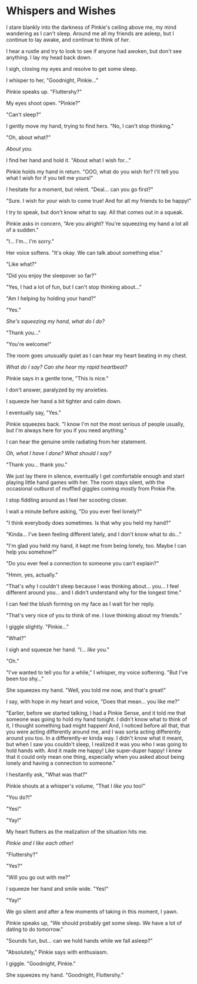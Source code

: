 # Whispers and Wishes

I stare blankly into the darkness of Pinkie's ceiling above me, my mind wandering as I can't sleep. Around me all my friends are asleep, but I continue to lay awake, and continue to think of *her*.

I hear a rustle and try to look to see if anyone had awoken, but don't see anything. I lay my head back down.

I sigh, closing my eyes and resolve to get some sleep.

I whisper to her, "Goodnight, Pinkie…"

Pinkie speaks up. "Fluttershy?"

My eyes shoot open. "Pinkie?"

"Can't sleep?"

I gently move my hand, trying to find hers. "No, I can't stop thinking."

"Oh, about what?"

*About you.*

I find her hand and hold it. "About what I wish for…"

Pinkie holds my hand in return. "OOO, what do you wish for? I'll tell you what I wish for if you tell me yours!"

I hesitate for a moment, but relent. "Deal… can you go first?"

"Sure. I wish for your wish to come true! And for all my friends to be happy!"

I try to speak, but don't know what to say. All that comes out in a squeak.

Pinkie asks in concern, "Are you alright? You're squeezing my hand a lot all of a sudden."

"I… I'm… I'm sorry."

Her voice softens. "It's okay. We can talk about something else."

"Like what?"

"Did you enjoy the sleepover so far?"

"Yes, I had a lot of fun, but I can't stop thinking about…"

"Am I helping by holding your hand?"

"Yes."

*She's squeezing my hand, what do I do?*

"Thank you…"

"You're welcome!"

The room goes unusually quiet as I can hear my heart beating in my chest.

*What do I say? Can she hear my rapid heartbeat?*

Pinkie says in a gentle tone, "This is nice."

I don't answer, paralyzed by my anxieties.

I squeeze her hand a bit tighter and calm down.

I eventually say, "Yes."

Pinkie squeezes back. "I know I'm not the most serious of people usually, but I'm always here for you if you need anything."

I can hear the genuine smile radiating from her statement.

*Oh, what I have I done? What should I say?*

"Thank you… thank you."

We just lay there in silence, eventually I get comfortable enough and start playing little hand games with her. The room stays silent, with the occasional outburst of muffled giggles coming mostly from Pinkie Pie.

I stop fiddling around as I feel her scooting closer.

I wait a minute before asking, "Do you ever feel lonely?"

"I think everybody does sometimes. Is that why you held my hand?"

"Kinda… I've been feeling different lately, and I don't know what to do…"

"I'm glad you held my hand, it kept me from being lonely, too. Maybe I can help you somehow?"

"Do you ever feel a connection to someone you can't explain?"

"Hmm, yes, actually."

"That's why I couldn't sleep because I was thinking about… you… I feel different around you… and I didn't understand why for the longest time."

I can feel the blush forming on my face as I wait for her reply.

"That's very nice of you to think of me. I love thinking about my friends."

I giggle slightly. "Pinkie…"

"What?"

I sigh and squeeze her hand. "I… *like* you."

"Oh."

"I've wanted to tell you for a while," I whisper, my voice softening. "But I've been too shy…"

She squeezes my hand. "Well, you told me now, and that's great!"

I say, with hope in my heart and voice, "Does that mean… you like me?"

"Earlier, before we started talking, I had a Pinkie Sense, and it told me that someone was going to hold my hand tonight. I didn't know what to think of it, I thought something bad might happen! And, I noticed before all that, that you were acting differently around me, and I was sorta acting differently around you too. In a differently-er kinda way. I didn't know what it meant, but when I saw you couldn't sleep, I realized it was you who I was going to hold hands with. And it made me happy! Like super-duper happy! I knew that it could only mean one thing, especially when you asked about being lonely and having a connection to someone."

I hesitantly ask, "What was that?"

Pinkie shouts at a whisper's volume, "That I *like* you too!"

"You do?!"

"Yes!"

"Yay!"

My heart flutters as the realization of the situation hits me.

*Pinkie and I like each other!*

"Fluttershy?"

"Yes?"

"Will you go out with me?"

I squeeze her hand and smile wide. "Yes!"

"Yay!"

We go silent and after a few moments of taking in this moment, I yawn.

Pinkie speaks up, "We should probably get some sleep. We have a lot of dating to do tomorrow."

"Sounds fun, but… can we hold hands while we fall asleep?"

"Absolutely," Pinkie says with enthusiasm.

I giggle. "Goodnight, Pinkie."

She squeezes my hand. "Goodnight, Fluttershy."
